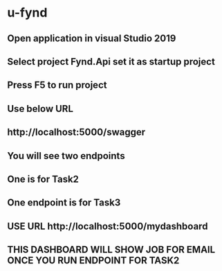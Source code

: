 # u-fynd
## Open application in visual Studio 2019
## Select project Fynd.Api  set it as startup project
## Press F5 to run project
## Use below URL
## http://localhost:5000/swagger
## You will see two endpoints
## One is for Task2
## One endpoint is for Task3
## USE URL http://localhost:5000/mydashboard
## THIS DASHBOARD WILL SHOW JOB FOR EMAIL ONCE YOU RUN ENDPOINT FOR TASK2
